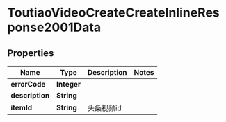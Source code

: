 # ToutiaoVideoCreateCreateInlineResponse2001Data

## Properties
Name | Type | Description | Notes
------------ | ------------- | ------------- | -------------
**errorCode** | **Integer** |  | 
**description** | **String** |  | 
**itemId** | **String** | 头条视频id | 
